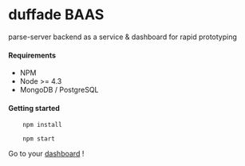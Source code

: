 duffade BAAS
==========

parse-server backend as a service & dashboard for rapid prototyping


#### Requirements

* NPM
* Node >= 4.3
* MongoDB / PostgreSQL

#### Getting started

        npm install

        npm start

Go to your [dashboard](http://localhost:1337/dashboard/apps) !

<!--#### Deploy to Heroku

[![Deploy](https://www.herokucdn.com/deploy/button.png)](https://heroku.com/deploy)-->


